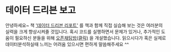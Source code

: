 # 데이터 드리븐 보고
안녕하세요~ 
책 ['데이터 드리븐 리포트'](https://www.yes24.com/Product/Goods/123198762) 를 책과 함께 직접 실습해 보는 것은 여러분의 실력을 크게 향상시켜줄 것입니다.
혹시 코드를 실행하면서 문제가 있거나, 추가적인 도움이 필요하신 분들을 위해 [오픈채팅방(클릭)](https://open.kakao.com/o/g0MIEFng) 을 개설했습니다.
읽으시다가 혹은 실제로 데이터분석하실때 느끼는 어려움 있으시면 편하게 말씀해주세요 ^^
